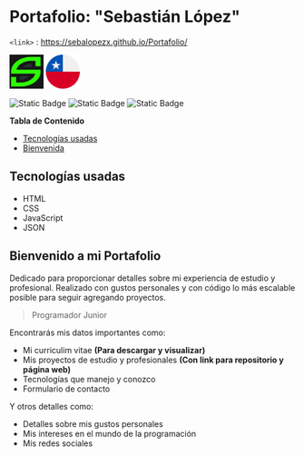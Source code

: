 # Portafolio: "Sebastián López"
`<link>` : <https://sebalopezx.github.io/Portafolio/>

<img src="https://github.com/sebalopezx/Portafolio/blob/master/icons/seba_logo.JPG" alt="Logo del proyecto" width="60" height="60"> <img src="https://github.com/sebalopezx/Portafolio/blob/master/icons/chile_64px.png" alt="Chile" width="60" height="60"> 


![Static Badge](https://img.shields.io/badge/creador-Sebasti%C3%A1n_L%C3%B3pez-green) ![Static Badge](https://img.shields.io/badge/Especialidad-Junior-green) ![Static Badge](https://img.shields.io/badge/versi%C3%B3n-1.0-green) 


**Tabla de Contenido**

+ [Tecnologías usadas](#Tecnologías-usadas)
+ [Bienvenida](#Bienvenido-a-mi-Portafolio)


## Tecnologías usadas

- HTML
- CSS
- JavaScript
- JSON

## Bienvenido a mi Portafolio

Dedicado para proporcionar detalles sobre mi experiencia de estudio y profesional.
Realizado con gustos personales y con código lo más escalable posible para seguir agregando proyectos.
> Programador Junior

Encontrarás mis datos importantes como:
- Mi curriculim vitae **(Para descargar y visualizar)**
- Mis proyectos de estudio y profesionales **(Con link para repositorio y página web)**
- Tecnologías que manejo y conozco
- Formulario de contacto

Y otros detalles como:
- Detalles sobre mis gustos personales
- Mis intereses en el mundo de la programación
- Mis redes sociales